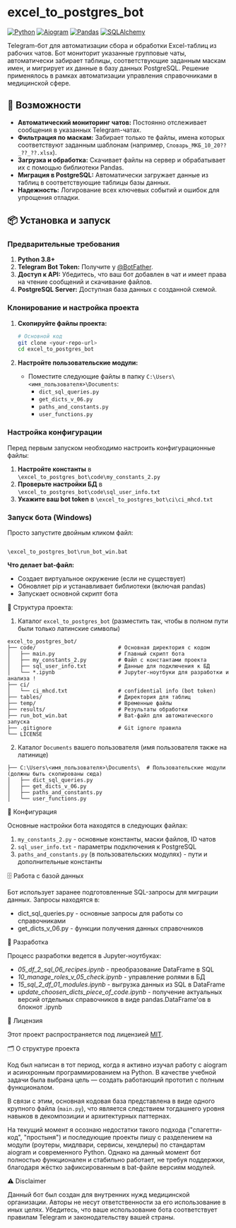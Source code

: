 # excel_to_postgres_bot

[![Python](https://img.shields.io/badge/Python-3.8+-blue.svg)](https://www.python.org/)
[![Aiogram](https://img.shields.io/badge/Aiogram-2.23.1-00a2ed.svg)](https://docs.aiogram.dev/)
[![Pandas](https://img.shields.io/badge/pandas-2.2.2-150458.svg)](https://pandas.pydata.org/)
[![SQLAlchemy](https://img.shields.io/badge/SQLAlchemy-2.0.19-d71f00.svg)](https://www.sqlalchemy.org/)

Telegram-бот для автоматизации сбора и обработки Excel-таблиц из рабочих чатов. Бот мониторит указанные групповые чаты, автоматически забирает таблицы, соответствующие заданным маскам имен, и мигрирует их данные в базу данных PostgreSQL. Решение применялось в рамках автоматизации управления справочниками в медицинской сфере.

## 🚀 Возможности

-   **Автоматический мониторинг чатов:** Постоянно отслеживает сообщения в указанных Telegram-чатах.
-   **Фильтрация по маскам:** Забирает только те файлы, имена которых соответствуют заданным шаблонам (например, `Словарь_МКБ_10_20??_??_??.xlsx`).
-   **Загрузка и обработка:** Скачивает файлы на сервер и обрабатывает их с помощью библиотеки Pandas.
-   **Миграция в PostgreSQL:** Автоматически загружает данные из таблиц в соответствующие таблицы базы данных.
-   **Надежность:** Логирование всех ключевых событий и ошибок для упрощения отладки.

## 📦 Установка и запуск

### Предварительные требования

1.  **Python 3.8+**
2.  **Telegram Bot Token:** Получите у [@BotFather](https://t.me/BotFather).
3.  **Доступ к API:** Убедитесь, что ваш бот добавлен в чат и имеет права на чтение сообщений и скачивание файлов.
4.  **PostgreSQL Server:** Доступная база данных с созданной схемой.

### Клонирование и настройка проекта

1.  **Скопируйте файлы проекта:**
    ```bash
    # Основной код
    git clone <your-repo-url>
    cd excel_to_postgres_bot
    ```

2.  **Настройте пользовательские модули:**
    *   Поместите следующие файлы в папку `C:\Users\<имя_пользователя>\Documents`:
        *   `dict_sql_queries.py`
        *   `get_dicts_v_06.py`
        *   `paths_and_constants.py`
        *   `user_functions.py`

### Настройка конфигурации

Перед первым запуском необходимо настроить конфигурационные файлы:

1.  **Настройте константы** в `\excel_to_postgres_bot\code\my_constants_2.py`
2.  **Проверьте настройки БД** в `\excel_to_postgres_bot\code\sql_user_info.txt`
3.  **Укажите ваш bot token** в `\excel_to_postgres_bot\ci\ci_mhcd.txt`

### Запуск бота (Windows)

Просто запустите двойным кликом файл:
```

\excel_to_postgres_bot\run_bot_win.bat

```

**Что делает bat-файл:**
- Создает виртуальное окружение (если не существует)
- Обновляет pip и устанавливает библиотеки (включая pandas)
- Запускает основной скрипт бота

📁 Структура проекта:
1. Каталог `excel_to_postgres_bot` (разместить так, чтобы в полном пути были только латинские символы)

```
excel_to_postgres_bot/
├── code/                          # Основная директория с кодом
│   ├── main.py                    # Главный скрипт бота
│   ├── my_constants_2.py          # Файл с константами проекта
│   ├── sql_user_info.txt          # Данные для подключения к БД
│   └── *.ipynb                    # Jupyter-ноутбуки для разработки и анализа !
├── ci/
│   └── ci_mhcd.txt                # confidential info (bot token)
├── tables/                        # Директория для таблиц
├── temp/                          # Временные файлы
├── results/                       # Результаты обработки
├── run_bot_win.bat                # Bat-файл для автоматического запуска
├── .gitignore                     # Git ignore правила
└── LICENSE
```

2. Каталог `Documents` вашего пользователя (имя пользователя также на латинице)

```
├── C:\Users\<имя_пользователя>\Documents\  # Пользовательские модули (должны быть скопированы сюда)
│   ├── dict_sql_queries.py
│   ├── get_dicts_v_06.py
│   ├── paths_and_constants.py
│   └── user_functions.py
```

🔧 Конфигурация

Основные настройки бота находятся в следующих файлах:

1. `my_constants_2.py` - основные константы, маски файлов, ID чатов
2. `sql_user_info.txt` - параметры подключения к PostgreSQL
3. `paths_and_constants.py` (в пользовательских модулях) - пути и дополнительные константы

🗄️ Работа с базой данных

Бот использует заранее подготовленные SQL-запросы для миграции данных. Запросы находятся в:

* dict_sql_queries.py - основные запросы для работы со справочниками
* get_dicts_v_06.py - функции получения данных справочников

🤝 Разработка

Процесс разработки ведется в Jupyter-ноутбуках:

- *05_df_2_sql_06_recipes.ipynb* - преобразование DataFrame в SQL
- *10_manage_roles_v_05_check.ipynb* - управление ролями в БД
- *15_sql_2_df_01_modules.ipynb* - выгрузка данных из SQL в DataFrame
- *update_choosen_dicts_piece_of_code.ipynb* - получение актуальных версий отдельных справочников в виде pandas.DataFrame'ов в блокнот .ipynb

📄 Лицензия

Этот проект распространяется под лицензией [MIT](./LICENSE).

🗂 О структуре проекта

Код был написан в тот период, когда я активно изучал работу с aiogram и асинхронным программированием на Python. В качестве учебной задачи была выбрана цель — создать работающий прототип с полным функционалом.

В связи с этим, основная кодовая база представлена в виде одного крупного файла (`main.py`), что является следствием тогдашнего уровня навыков в декомпозиции и архитектурных паттернах.

На текущий момент я осознаю недостатки такого подхода ("спагетти-код", "простыня") и последующие проекты пишу с разделением на модули (роутеры, мидлвари, сервисы, хендлеры) по стандартам aiogram и современного Python. Однако на данный момент бот полностью функционален и стабильно работает, не требуя поддержки, благодаря жёстко зафиксированным в bat-файле версиям модулей.

⚠️ Disclaimer

Данный бот был создан для внутренних нужд медицинской организации. Авторы не несут ответственности за его использование в иных целях. Убедитесь, что ваше использование бота соответствует правилам Telegram и законодательству вашей страны.
